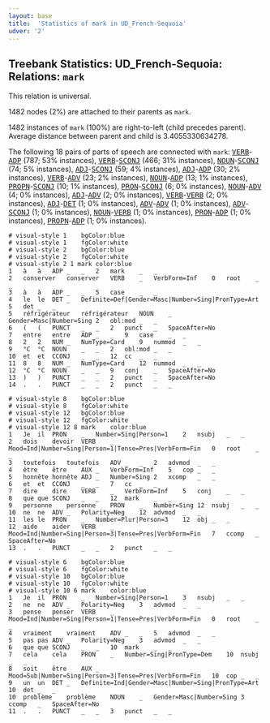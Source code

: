 ```yaml
---
layout: base
title:  'Statistics of mark in UD_French-Sequoia'
udver: '2'
---
```


## Treebank Statistics: UD_French-Sequoia: Relations: `mark`

This relation is universal.

1482 nodes (2%) are attached to their parents as `mark`.

1482 instances of `mark` (100%) are right-to-left (child precedes parent).
Average distance between parent and child is 3.4055330634278.

The following 18 pairs of parts of speech are connected with `mark`: <tt><a href="fr_sequoia-pos-VERB.html">VERB</a></tt>-<tt><a href="fr_sequoia-pos-ADP.html">ADP</a></tt> (787; 53% instances), <tt><a href="fr_sequoia-pos-VERB.html">VERB</a></tt>-<tt><a href="fr_sequoia-pos-SCONJ.html">SCONJ</a></tt> (466; 31% instances), <tt><a href="fr_sequoia-pos-NOUN.html">NOUN</a></tt>-<tt><a href="fr_sequoia-pos-SCONJ.html">SCONJ</a></tt> (74; 5% instances), <tt><a href="fr_sequoia-pos-ADJ.html">ADJ</a></tt>-<tt><a href="fr_sequoia-pos-SCONJ.html">SCONJ</a></tt> (59; 4% instances), <tt><a href="fr_sequoia-pos-ADJ.html">ADJ</a></tt>-<tt><a href="fr_sequoia-pos-ADP.html">ADP</a></tt> (30; 2% instances), <tt><a href="fr_sequoia-pos-VERB.html">VERB</a></tt>-<tt><a href="fr_sequoia-pos-ADV.html">ADV</a></tt> (23; 2% instances), <tt><a href="fr_sequoia-pos-NOUN.html">NOUN</a></tt>-<tt><a href="fr_sequoia-pos-ADP.html">ADP</a></tt> (13; 1% instances), <tt><a href="fr_sequoia-pos-PROPN.html">PROPN</a></tt>-<tt><a href="fr_sequoia-pos-SCONJ.html">SCONJ</a></tt> (10; 1% instances), <tt><a href="fr_sequoia-pos-PRON.html">PRON</a></tt>-<tt><a href="fr_sequoia-pos-SCONJ.html">SCONJ</a></tt> (6; 0% instances), <tt><a href="fr_sequoia-pos-NOUN.html">NOUN</a></tt>-<tt><a href="fr_sequoia-pos-ADV.html">ADV</a></tt> (4; 0% instances), <tt><a href="fr_sequoia-pos-ADJ.html">ADJ</a></tt>-<tt><a href="fr_sequoia-pos-ADV.html">ADV</a></tt> (2; 0% instances), <tt><a href="fr_sequoia-pos-VERB.html">VERB</a></tt>-<tt><a href="fr_sequoia-pos-VERB.html">VERB</a></tt> (2; 0% instances), <tt><a href="fr_sequoia-pos-ADJ.html">ADJ</a></tt>-<tt><a href="fr_sequoia-pos-DET.html">DET</a></tt> (1; 0% instances), <tt><a href="fr_sequoia-pos-ADV.html">ADV</a></tt>-<tt><a href="fr_sequoia-pos-ADV.html">ADV</a></tt> (1; 0% instances), <tt><a href="fr_sequoia-pos-ADV.html">ADV</a></tt>-<tt><a href="fr_sequoia-pos-SCONJ.html">SCONJ</a></tt> (1; 0% instances), <tt><a href="fr_sequoia-pos-NOUN.html">NOUN</a></tt>-<tt><a href="fr_sequoia-pos-VERB.html">VERB</a></tt> (1; 0% instances), <tt><a href="fr_sequoia-pos-PRON.html">PRON</a></tt>-<tt><a href="fr_sequoia-pos-ADP.html">ADP</a></tt> (1; 0% instances), <tt><a href="fr_sequoia-pos-PROPN.html">PROPN</a></tt>-<tt><a href="fr_sequoia-pos-ADP.html">ADP</a></tt> (1; 0% instances).


~~~ conllu
# visual-style 1	bgColor:blue
# visual-style 1	fgColor:white
# visual-style 2	bgColor:blue
# visual-style 2	fgColor:white
# visual-style 2 1 mark	color:blue
1	à	à	ADP	_	_	2	mark	_	_
2	conserver	conserver	VERB	_	VerbForm=Inf	0	root	_	_
3	à	à	ADP	_	_	5	case	_	_
4	le	le	DET	_	Definite=Def|Gender=Masc|Number=Sing|PronType=Art	5	det	_	_
5	réfrigérateur	réfrigérateur	NOUN	_	Gender=Masc|Number=Sing	2	obl:mod	_	_
6	(	(	PUNCT	_	_	2	punct	_	SpaceAfter=No
7	entre	entre	ADP	_	_	9	case	_	_
8	2	2	NUM	_	NumType=Card	9	nummod	_	_
9	°C	°C	NOUN	_	_	2	obl:mod	_	_
10	et	et	CCONJ	_	_	12	cc	_	_
11	8	8	NUM	_	NumType=Card	12	nummod	_	_
12	°C	°C	NOUN	_	_	9	conj	_	SpaceAfter=No
13	)	)	PUNCT	_	_	2	punct	_	SpaceAfter=No
14	.	.	PUNCT	_	_	2	punct	_	_

~~~


~~~ conllu
# visual-style 8	bgColor:blue
# visual-style 8	fgColor:white
# visual-style 12	bgColor:blue
# visual-style 12	fgColor:white
# visual-style 12 8 mark	color:blue
1	Je	il	PRON	_	Number=Sing|Person=1	2	nsubj	_	_
2	dois	devoir	VERB	_	Mood=Ind|Number=Sing|Person=1|Tense=Pres|VerbForm=Fin	0	root	_	_
3	toutefois	toutefois	ADV	_	_	2	advmod	_	_
4	être	être	AUX	_	VerbForm=Inf	5	cop	_	_
5	honnête	honnête	ADJ	_	Number=Sing	2	xcomp	_	_
6	et	et	CCONJ	_	_	7	cc	_	_
7	dire	dire	VERB	_	VerbForm=Inf	5	conj	_	_
8	que	que	SCONJ	_	_	12	mark	_	_
9	personne	personne	PRON	_	Number=Sing	12	nsubj	_	_
10	ne	ne	ADV	_	Polarity=Neg	12	advmod	_	_
11	les	le	PRON	_	Number=Plur|Person=3	12	obj	_	_
12	aide	aider	VERB	_	Mood=Ind|Number=Sing|Person=3|Tense=Pres|VerbForm=Fin	7	ccomp	_	SpaceAfter=No
13	.	.	PUNCT	_	_	2	punct	_	_

~~~


~~~ conllu
# visual-style 6	bgColor:blue
# visual-style 6	fgColor:white
# visual-style 10	bgColor:blue
# visual-style 10	fgColor:white
# visual-style 10 6 mark	color:blue
1	Je	il	PRON	_	Number=Sing|Person=1	3	nsubj	_	_
2	ne	ne	ADV	_	Polarity=Neg	3	advmod	_	_
3	pense	penser	VERB	_	Mood=Ind|Number=Sing|Person=1|Tense=Pres|VerbForm=Fin	0	root	_	_
4	vraiment	vraiment	ADV	_	_	5	advmod	_	_
5	pas	pas	ADV	_	Polarity=Neg	3	advmod	_	_
6	que	que	SCONJ	_	_	10	mark	_	_
7	cela	cela	PRON	_	Number=Sing|PronType=Dem	10	nsubj	_	_
8	soit	être	AUX	_	Mood=Sub|Number=Sing|Person=3|Tense=Pres|VerbForm=Fin	10	cop	_	_
9	un	un	DET	_	Definite=Ind|Gender=Masc|Number=Sing|PronType=Art	10	det	_	_
10	problème	problème	NOUN	_	Gender=Masc|Number=Sing	3	ccomp	_	SpaceAfter=No
11	.	.	PUNCT	_	_	3	punct	_	_

~~~



